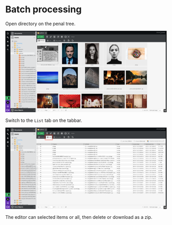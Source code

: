 # Batch processing

Open directory on the penal tree.

![](images/bp01.png)

Switch to the `List` tab on the tabbar.

![](images/bp02.png)

The editor can selected items or all, then delete or download as a zip.